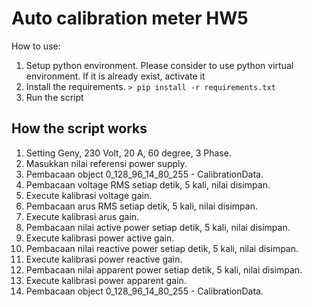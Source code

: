 # Auto calibration meter HW5

How to use:

1. Setup python environment. Please consider to use python virtual environment. If it is already exist, activate it
2. Install the requirements. `> pip install -r requirements.txt`
3. Run the script

## How the script works

1. Setting Geny, 230 Volt, 20 A, 60 degree, 3 Phase.
2. Masukkan nilai referensi power supply.
3. Pembacaan object 0_128_96_14_80_255 - CalibrationData.
4. Pembacaan voltage RMS setiap detik, 5 kali, nilai disimpan.
5. Execute kalibrasi voltage gain.
6. Pembacaan arus RMS setiap detik, 5 kali, nilai disimpan.
7. Execute kalibrasi arus gain.
8. Pembacaan nilai active power setiap detik, 5 kali, nilai disimpan.
9. Execute kalibrasi power active gain.
10. Pembacaan nilai reactive power setiap detik, 5 kali, nilai disimpan.
11. Execute kalibrasi power reactive gain.
12. Pembacaan nilai apparent power setiap detik, 5 kali, nilai disimpan.
13. Execute kalibrasi power apparent gain.
14. Pembacaan object 0_128_96_14_80_255 - CalibrationData.
